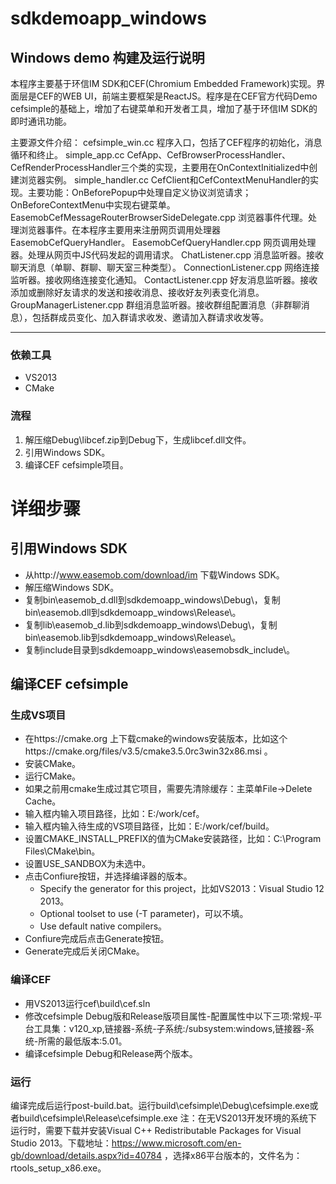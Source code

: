 # sdkdemoapp_windows
## Windows demo 构建及运行说明
本程序主要基于环信IM SDK和CEF(Chromium Embedded Framework)实现。界面层是CEF的WEB UI，前端主要框架是ReactJS。程序是在CEF官方代码Demo cefsimple的基础上，增加了右键菜单和开发者工具，增加了基于环信IM SDK的即时通讯功能。

主要源文件介绍：
cefsimple_win.cc	程序入口，包括了CEF程序的初始化，消息循环和终止。
simple_app.cc	CefApp、CefBrowserProcessHandler、CefRenderProcessHandler三个类的实现，主要用在OnContextInitialized中创建浏览器实例。
simple_handler.cc	CefClient和CefContextMenuHandler的实现。主要功能：OnBeforePopup中处理自定义协议浏览请求；OnBeforeContextMenu中实现右键菜单。
EasemobCefMessageRouterBrowserSideDelegate.cpp	浏览器事件代理。处理浏览器事件。在本程序主要用来注册网页调用处理器EasemobCefQueryHandler。
EasemobCefQueryHandler.cpp	网页调用处理器。处理从网页中JS代码发起的调用请求。
ChatListener.cpp	消息监听器。接收聊天消息（单聊、群聊、聊天室三种类型）。
ConnectionListener.cpp	网络连接监听器。接收网络连接变化通知。
ContactListener.cpp	好友消息监听器。接收添加或删除好友请求的发送和接收消息、接收好友列表变化消息。
GroupManagerListener.cpp	群组消息监听器。接收群组配置消息（非群聊消息），包括群成员变化、加入群请求收发、邀请加入群请求收发等。

---
### 依赖工具
- VS2013
- CMake

### 流程
1. 解压缩Debug\libcef.zip到Debug下，生成libcef.dll文件。
2. 引用Windows SDK。
3. 编译CEF cefsimple项目。

# 详细步骤
## 引用Windows SDK
- 从http://www.easemob.com/download/im 下载Windows SDK。
- 解压缩Windows SDK。
- 复制bin\easemob_d.dll到sdkdemoapp_windows\Debug\，复制bin\easemob.dll到sdkdemoapp_windows\Release\。
- 复制lib\easemob_d.lib到sdkdemoapp_windows\Debug\，复制bin\easemob.lib到sdkdemoapp_windows\Release\。
- 复制include目录到sdkdemoapp_windows\easemobsdk_include\。

## 编译CEF cefsimple
### 生成VS项目
- 在https://cmake.org 上下载cmake的windows安装版本，比如这个https://cmake.org/files/v3.5/cmake3.5.0rc3win32x86.msi 。
- 安装CMake。
- 运行CMake。
- 如果之前用cmake生成过其它项目，需要先清除缓存：主菜单File->Delete Cache。
- 输入框<where is the source code>内输入项目路径，比如：E:/work/cef。
- 输入框<where to build the binaries>内输入待生成的VS项目路径，比如：E:/work/cef/build。
- 设置CMAKE_INSTALL_PREFIX的值为CMake安装路径，比如：C:\Program Files\CMake\bin。
- 设置USE_SANDBOX为未选中。
- 点击Confiure按钮，并选择编译器的版本。
  - Specify the generator for this project，比如VS2013：Visual Studio 12 2013。
  - Optional toolset to use (-T parameter)，可以不填。
  - Use default native compilers。 
- Confiure完成后点击Generate按钮。
- Generate完成后关闭CMake。

### 编译CEF
- 用VS2013运行cef\build\cef.sln
- 修改cefsimple Debug版和Release版项目属性-配置属性中以下三项:常规-平台工具集：v120_xp,链接器-系统-子系统:/subsystem:windows,链接器-系统-所需的最低版本:5.01。
- 编译cefsimple Debug和Release两个版本。

### 运行
编译完成后运行post-build.bat。运行build\cefsimple\Debug\cefsimple.exe或者build\cefsimple\Release\cefsimple.exe
注：在无VS2013开发环境的系统下运行时，需要下载并安装Visual C++ Redistributable Packages for Visual Studio 2013。下载地址：https://www.microsoft.com/en-gb/download/details.aspx?id=40784 ，选择x86平台版本的，文件名为：rtools_setup_x86.exe。
